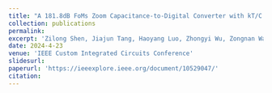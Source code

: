 ```yaml
---
title: "A 181.8dB FoMs Zoom Capacitance-to-Digital Converter with kT/C Noise Cancellation and Dead Band Operation"
collection: publications
permalink: 
excerpt: 'Zilong Shen, Jiajun Tang, Haoyang Luo, Zhongyi Wu, Zongnan Wang, Xing Zhang, Xiyuan Tang, Yuan Wang'
date: 2024-4-23
venue: 'IEEE Custom Integrated Circuits Conference'
slidesurl: 
paperurl: 'https://ieeexplore.ieee.org/document/10529047/'
citation: 
---
```

